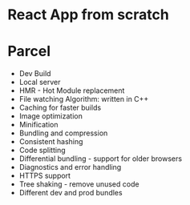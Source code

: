 # React App from scratch

# Parcel
- Dev Build
- Local server
- HMR - Hot Module replacement
- File watching Algorithm: written in C++
- Caching for faster builds
- Image optimization
- Minification
- Bundling and compression
- Consistent hashing
- Code splitting
- Differential bundling - support for older browsers
- Diagnostics and error handling
- HTTPS support
- Tree shaking - remove unused code
- Different dev and prod bundles


